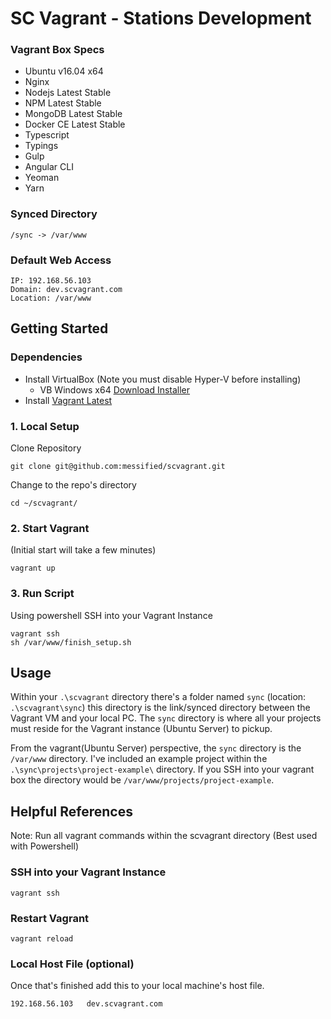 SC Vagrant - Stations Development
=================================

### Vagrant Box Specs
* Ubuntu v16.04 x64
* Nginx
* Nodejs Latest Stable
* NPM Latest Stable
* MongoDB Latest Stable
* Docker CE Latest Stable
* Typescript
* Typings
* Gulp
* Angular CLI
* Yeoman
* Yarn

### Synced Directory

```
/sync -> /var/www
```

### Default Web Access
```
IP: 192.168.56.103
Domain: dev.scvagrant.com
Location: /var/www
```

## Getting Started

### Dependencies

* Install VirtualBox (Note you must disable Hyper-V before installing)
  * VB Windows x64 [Download Installer](http://download.virtualbox.org/virtualbox/5.1.26/VirtualBox-5.1.26-117224-Win.exe)
* Install [Vagrant Latest](https://www.vagrantup.com/downloads.html)

### 1. Local Setup
Clone Repository
```
git clone git@github.com:messified/scvagrant.git
```

Change to the repo's directory
```
cd ~/scvagrant/
```

### 2. Start Vagrant
(Initial start will take a few minutes)
```
vagrant up
```

### 3. Run Script
Using powershell SSH into your Vagrant Instance
```
vagrant ssh
sh /var/www/finish_setup.sh
```

## Usage

Within your `.\scvagrant` directory there's a folder named `sync` (location: `.\scvagrant\sync`) this directory is the link/synced directory between the Vagrant VM and your local PC. The `sync` directory is where all your projects must reside for the Vagrant instance (Ubuntu Server) to pickup.

From the vagrant(Ubuntu Server) perspective, the `sync` directory is the `/var/www` directory. I've included an example project within the `.\sync\projects\project-example\` directory. If you SSH into your vagrant box the directory would be `/var/www/projects/project-example`.

## Helpful References

Note: Run all vagrant commands within the scvagrant directory (Best used with Powershell)

### SSH into your Vagrant Instance
```
vagrant ssh
```

### Restart Vagrant
```
vagrant reload
```

### Local Host File (optional)
Once that's finished add this to your local machine's host file.
```
192.168.56.103   dev.scvagrant.com
```

